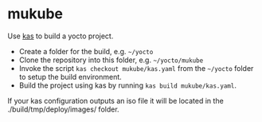 # mukube

Use [kas](https://kas.readthedocs.io/en/latest/userguide.html#usage) to build a yocto project.

* Create a folder for the build, e.g. `~/yocto`
* Clone the repository into this folder, e.g. `~/yocto/mukube`
* Invoke the script `kas checkout mukube/kas.yaml` from the `~/yocto` folder to setup the build environment.
* Build the project using kas by running `kas build mukube/kas.yaml`.

If your kas configuration outputs an iso file it will be located in the ./build/tmp/deploy/images/ folder.
